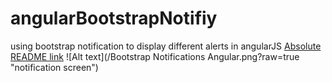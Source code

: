 # angularBootstrapNotifiy
using bootstrap notification to display different alerts in angularJS 
[Absolute README link](http://nirajkrz.github.io/angularBootstrapNotifiy)
![Alt text](/Bootstrap Notifications Angular.png?raw=true "notification screen")
